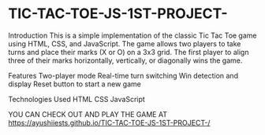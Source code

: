 # TIC-TAC-TOE-JS-1ST-PROJECT-

Introduction
This is a simple implementation of the classic Tic Tac Toe game using HTML, CSS, and JavaScript. The game allows two players to take turns and place their marks (X or O) on a 3x3 grid. The first player to align three of their marks horizontally, vertically, or diagonally wins the game.

Features
Two-player mode
Real-time turn switching
Win detection and display
Reset button to start a new game

Technologies Used
HTML
CSS
JavaScript

YOU CAN CHECK OUT AND PLAY THE GAME AT https://ayushiiests.github.io/TIC-TAC-TOE-JS-1ST-PROJECT-/
